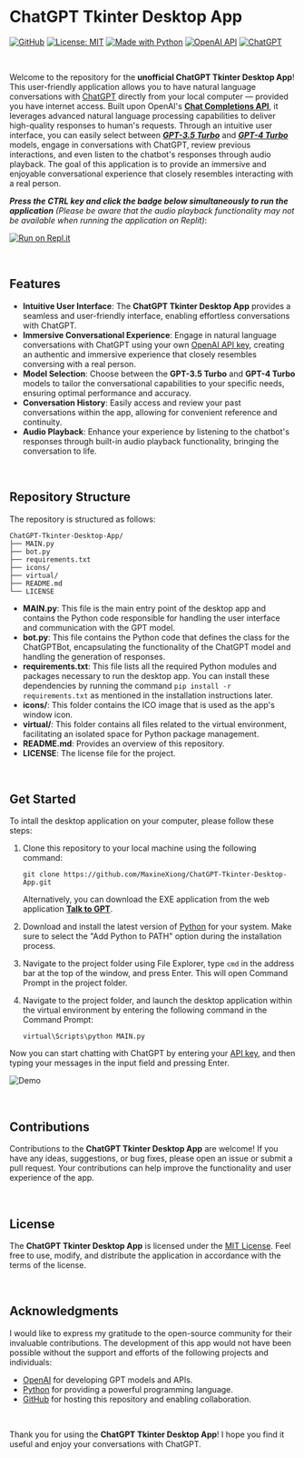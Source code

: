 # ChatGPT Tkinter Desktop App

[![GitHub](https://badgen.net/badge/icon/GitHub?icon=github&color=black&label)](https://github.com/MaxineXiong)
[![License: MIT](https://img.shields.io/badge/License-MIT-yellow.svg)](https://opensource.org/licenses/MIT)
[![Made with Python](https://img.shields.io/badge/Python->=3.6-blue?logo=python&logoColor=white)](https://www.python.org)
[![OpenAI API](https://img.shields.io/badge/OpenAI_API-E5E4E2?logo=OpenAI&logoColor=%23000000)](https://openai.com/blog/openai-api)
[![ChatGPT](https://img.shields.io/badge/ChatGPT-00A67E?logo=openai)](https://chat.openai.com/)

<br/>

Welcome to the repository for the **unofficial ChatGPT Tkinter Desktop App**! This user-friendly application allows you to have natural language conversations
with [ChatGPT](https://openai.com/index/chatgpt) directly from your local computer — provided you have internet access. Built upon OpenAI's [**Chat Completions API**](https://platform.openai.com/docs/guides/text-generation/chat-completions-api), it leverages advanced natural language processing capabilities to deliver high-quality responses to human's requests.
Through an intuitive user interface, you can easily select between [***GPT-3.5 Turbo***](https://platform.openai.com/docs/models/gpt-3-5-turbo) and [***GPT-4 Turbo***](https://platform.openai.com/docs/models/gpt-4-turbo-and-gpt-4) models, engage in conversations with ChatGPT, review previous interactions,
and even listen to the chatbot's responses through audio playback. The goal of this application is to provide an immersive and enjoyable conversational experience that
closely resembles interacting with a real person.

***Press the CTRL key and click the badge below simultaneously to run the application** (Please be aware that the audio playback functionality may not be available when running the application on Replit)*:

[![Run on Repl.it](https://replit.com/badge/github/MaxineXiong/ChatGPT-Tkinter-Desktop-App.git)](https://replit.com/@MaxineXiong/ChatGPT-Tkinter-Desktop-App?v=1)

<br/>

## Features

- **Intuitive User Interface**: The **ChatGPT Tkinter Desktop App** provides a seamless and user-friendly interface, enabling effortless conversations with ChatGPT.
- **Immersive Conversational Experience**: Engage in natural language conversations with ChatGPT using your own [OpenAI API key](https://platform.openai.com/api-keys), creating an authentic and immersive experience that closely resembles conversing with a real person.
- **Model Selection**: Choose between the **GPT-3.5 Turbo** and **GPT-4 Turbo** models to tailor the conversational capabilities to your specific needs, ensuring optimal performance and accuracy.
- **Conversation History**: Easily access and review your past conversations within the app, allowing for convenient reference and continuity.
- **Audio Playback**: Enhance your experience by listening to the chatbot's responses through built-in audio playback functionality, bringing the conversation to life.

<br/>

## Repository Structure

The repository is structured as follows:
```
ChatGPT-Tkinter-Desktop-App/
├── MAIN.py                   
├── bot.py                   
├── requirements.txt         
├── icons/
├── virtual/         
├── README.md                 
└── LICENSE                   
```

- **MAIN.py**: This file is the main entry point of the desktop app and contains the Python code responsible for handling the user interface and communication with the GPT model.
- **bot.py**: This file contains the Python code that defines the class for the ChatGPTBot, encapsulating the functionality of the ChatGPT model and handling the generation of responses.
- **requirements.txt**: This file lists all the required Python modules and packages necessary to run the desktop app. You can install these dependencies by running the command `pip install -r requirements.txt` as mentioned in the installation instructions later.
- **icons/**: This folder contains the ICO image that is used as the app's window icon.
- **virtual/**: This folder contains all files related to the virtual environment, facilitating an isolated space for Python package management.
- **README.md**: Provides an overview of this repository.
- **LICENSE**: The license file for the project.

<br/>

## Get Started

To intall the desktop application on your computer, please follow these steps:

1) Clone this repository to your local machine using the following command:
    ```
    git clone https://github.com/MaxineXiong/ChatGPT-Tkinter-Desktop-App.git
    ```
    Alternatively, you can download the EXE application from the web application **[Talk to GPT](https://maxinexiong-openai-api-web-apps-home-xbxlm8.streamlit.app/Talk_To_GPT)**.

2) Download and install the latest version of [Python](https://www.python.org/downloads/) for your system. Make sure to select the "Add Python to PATH" option during the installation process.

3) Navigate to the project folder using File Explorer, type `cmd` in the address bar at the top of the window, and press Enter. This will open Command Prompt in the project folder.

4) Navigate to the project folder, and launch the desktop application within the virtual environment by entering the following command in the Command Prompt:
    ```
    virtual\Scripts\python MAIN.py
    ```


Now you can start chatting with ChatGPT by entering your [API key](https://platform.openai.com/account/api-keys), and then typing your messages in the input field and pressing Enter.


![Demo](https://github.com/MaxineXiong/ChatGPT-3.5-Desktop-App/assets/55864839/a8d1f74d-a524-4bbd-89ca-b848fe732fb3)

<br/>

## Contributions

Contributions to the **ChatGPT Tkinter Desktop App** are welcome! If you have any ideas, suggestions, or bug fixes, please open an issue or submit a pull request. Your contributions can help improve the functionality and user experience of the app.

<br/>

## License

The **ChatGPT Tkinter Desktop App** is licensed under the [MIT License](https://choosealicense.com/licenses/mit/). Feel free to use, modify, and distribute the application in accordance with the terms of the license.

<br/>

## Acknowledgments

I would like to express my gratitude to the open-source community for their invaluable contributions. The development of this app would not have been possible without the support and efforts of the following projects and individuals:

- [OpenAI](https://openai.com/) for developing GPT models and APIs.
- [Python](https://www.python.org/) for providing a powerful programming language.
- [GitHub](https://github.com/) for hosting this repository and enabling collaboration.

<br/>

Thank you for using the **ChatGPT Tkinter Desktop App**! I hope you find it useful and enjoy your conversations with ChatGPT.


